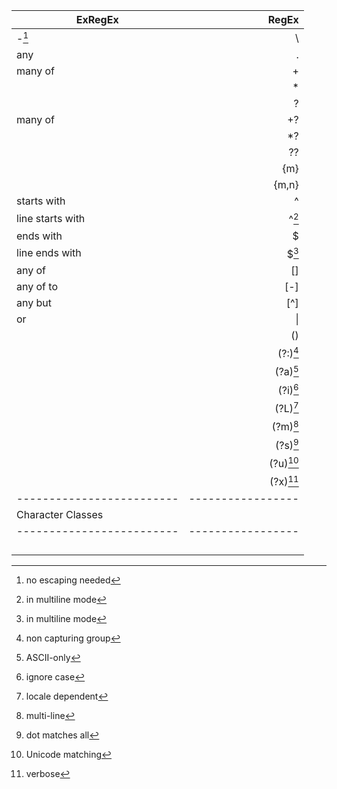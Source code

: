 
| ExRegEx                 |           RegEx |
|-------------------------|----------------:|
| -[^1]                   |               \ |
| any                     |               . |
| many of <exp>           |          <exp>+ |
|                         |          <exp>* |
|                         |          <exp>? |
| many of <exp>           |         <exp>+? |
|                         |         <exp>*? |
|                         |         <exp>?? |
|                         |        <exp>{m} |
|                         |      <exp>{m,n} |
| starts with <exp>       |          ^<exp> |
| line starts with <exp>  |      ^<exp>[^2] |
| ends with <exp>         |          <exp>$ |
| line ends with <exp>    |      <exp>$[^2] |
| any of <exps>           |        [<exps>] |
| any of <char> to <char> | [<char>-<char>] |
| any but <exp>           |        [^<exp>] |
| <exp> or <exp>          |  <exp> \| <exp> |
|                         |         (<exp>) |
|                         |  (?\:<exp>)[^3] |
|                         |   (?a<exp>)[^4] |
|                         |   (?i<exp>)[^5] |
|                         |   (?L<exp>)[^6] |
|                         |   (?m<exp>)[^7] |
|                         |   (?s<exp>)[^8] |
|                         |   (?u<exp>)[^9] |
|                         |  (?x<exp>)[^10] |
|-------------------------|-----------------|
| Character Classes       |                 |
|-------------------------|-----------------|
|                         |                 |
|                         |                 |
|                         |                 |
|                         |                 |

[^1]: no escaping needed
[^2]: in multiline mode
[^3]: non capturing group
[^4]: ASCII-only
[^5]: ignore case
[^6]: locale dependent
[^7]: multi-line
[^8]: dot matches all
[^9]: Unicode matching
[^10]: verbose
